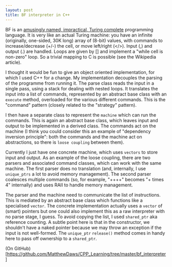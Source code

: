 ```yaml
---
layout: post
title: BF interpreter in C++
---
```


BF is an [amusingly named, impractical, Turing complete](https://en.wikipedia.org/wiki/Brainfuck) programming language.  It is very like an actual Turing machine: you have an infinite (originally, one-sided, 30K long) array of (8-bit) values, with commands to increase/decrease (+/-) the cell, or move left/right (</>).  Input (,) and output (.) are handled.  Loops are given by [] and implement a "while cell is non-zero" loop.  So a trivial mapping to C is possible (see the Wikipedia article).

I thought it would be fun to give an object oriented implementation, for which I used C++ for a change.  My implementation decouples the parsing of the programme from running it.  The parse class reads the input in a single pass, using a stack for dealing with nested loops.  It translates the input into a list of commands, represented by an abstract base class with an `execute` method, overloaded for the various different commands.  This is the "command" pattern (closely related to the "strategy" pattern).

<!--more-->

I then have a separate class to represent the `machine` which can run the commands.  This is again an abstract base class, which leaves input and output to be implemented in a derived class.  The commands act on the machine (I think you could consider this an example of "dependency inversion principle": both the commands and the machine act on abstractions, so there is `loose coupling` between them).

Currently I just have one concrete machine, which uses `vectors` to store input and output.  As an example of the loose coupling, there are two parsers and associated command classes, which can work with the same machine.  The first parser does no translation (and, internally, I use `unique_ptrs` a lot to avoid memory management).  The second parser coalesces multiple commands (so, for example, "++++" becomes "+ times 4" internally) and uses RAII to handle memory management.

The parser and the machine need to communicate the list of instructions.  This is mediated by an abstract base class which functions like a specialised `vector`.  The concrete implementation actually uses a `vector` of (smart) pointers but one could also implement this as a raw interpreter with no parse stage, I guess.  To avoid copying the list, I used `shared_ptr` aka reference counting.  A subtle point here is that in the constructor, we shouldn't have a naked pointer because we may throw an exception if the input is not well-formed.  The `unique_ptr` `release()` method comes in handy here to pass off ownership to a `shared_ptr`.

(On GitHub)[https://github.com/MatthewDaws/CPP_Learning/tree/master/bf_interpreter]